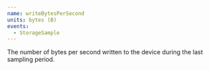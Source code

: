 ```yaml
---
name: writeBytesPerSecond
units: bytes (B)
events:
  - StorageSample
---
```


The number of bytes per second written to the device during the last sampling period.